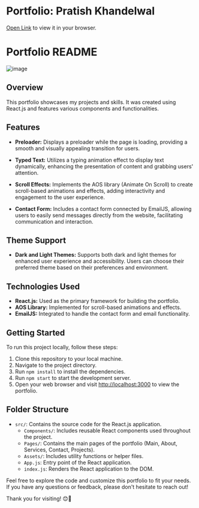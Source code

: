 # Portfolio: Pratish Khandelwal

[Open Link](http://pratishkhandelwal.tech) to view it in your browser.


# Portfolio README

![image](https://github.com/pratishpk/portfolio-pk/assets/72383158/6514967f-1a64-4aa3-92d6-01f39818b5e7)


## Overview

This portfolio showcases my projects and skills. It was created using React.js and features various components and functionalities.

## Features

- **Preloader:** Displays a preloader while the page is loading, providing a smooth and visually appealing transition for users.

- **Typed Text:** Utilizes a typing animation effect to display text dynamically, enhancing the presentation of content and grabbing users' attention.

- **Scroll Effects:** Implements the AOS library (Animate On Scroll) to create scroll-based animations and effects, adding interactivity and engagement to the user experience.

- **Contact Form:** Includes a contact form connected by EmailJS, allowing users to easily send messages directly from the website, facilitating communication and interaction.

## Theme Support

- **Dark and Light Themes:** Supports both dark and light themes for enhanced user experience and accessibility. Users can choose their preferred theme based on their preferences and environment.

## Technologies Used

- **React.js:** Used as the primary framework for building the portfolio.
- **AOS Library:** Implemented for scroll-based animations and effects.
- **EmailJS:** Integrated to handle the contact form and email functionality.

## Getting Started

To run this project locally, follow these steps:

1. Clone this repository to your local machine.
2. Navigate to the project directory.
3. Run `npm install` to install the dependencies.
4. Run `npm start` to start the development server.
5. Open your web browser and visit [http://localhost:3000](http://localhost:3000) to view the portfolio.

## Folder Structure

- `src/`: Contains the source code for the React.js application.
  - `Components/`: Includes reusable React components used throughout the project.
  - `Pages/`: Contains the main pages of the portfolio (Main, About, Services, Contact, Projects).
  - `Assets/`: Includes utility functions or helper files.
  - `App.js`: Entry point of the React application.
  - `index.js`: Renders the React application to the DOM.
 



Feel free to explore the code and customize this portfolio to fit your needs. If you have any questions or feedback, please don't hesitate to reach out!

Thank you for visiting! 😊🚀
